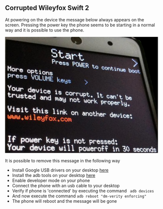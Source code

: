 ## Corrupted Wileyfox Swift 2

At powering on the device the message below always appears on the screen. Pressing the power key the phone seems to be starting in a normal way and it is possible to use the phone.

![picture of message](CorruptedMessage.png)


It is possible to remove this message in the following way  
* Install Google USB drivers on your desktop [here](https://dl-ssl.google.com//android/repository/latest_usb_driver_windows.zip)
* Install the adb tools on your desktop [here](https://dl.google.com/android/repository/platform-tools-latest-windows.zip)
* Enable developer mode on your phone
* Connect the phone with an usb cable to your desktop
* Verify if phone is 'connected' by executing the command ` adb devices`
* And now execute the command `adb reboot "dm-verity enforcing"` 
* The phone will reboot and the message will be gone
